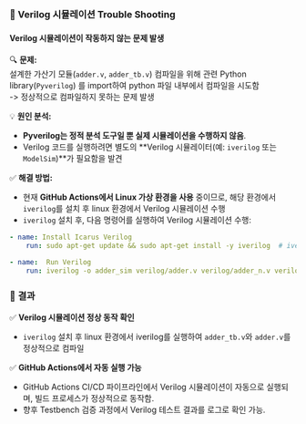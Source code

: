 ### **🔧 Verilog 시뮬레이션 Trouble Shooting**  

#### **Verilog 시뮬레이션이 작동하지 않는 문제 발생**  
🔍 **문제:**   
설계한 가산기 모듈(`adder.v`, `adder_tb.v`) 컴파일을 위해 관련 Python library(`Pyverilog`) 를 import하여 python 파일 내부에서 컴파일을 시도함  
 -> 정상적으로 컴파일하지 못하는 문제 발생

💡 **원인 분석:**  
- **Pyverilog는 정적 분석 도구일 뿐 실제 시뮬레이션을 수행하지 않음**.  
- Verilog 코드를 실행하려면 별도의 **Verilog 시뮬레이터(예: `iverilog` 또는 `ModelSim`)**가 필요함을 발견  

✅ **해결 방법:**  
- 현재 **GitHub Actions에서 Linux 가상 환경을 사용** 중이므로, 해당 환경에서 `iverilog`를 설치 후 linux 환경에서 Verilog 시뮬레이션 수행 
- `iverilog` 설치 후, 다음 명령어를 실행하여 Verilog 시뮬레이션 수행:  

```yaml
- name: Install Icarus Verilog
    run: sudo apt-get update && sudo apt-get install -y iverilog  # iverilog 설치

- name:  Run Verilog
    run: iverilog -o adder_sim verilog/adder.v verilog/adder_n.v verilog/adder_tb.v  # Verilog 컴파일
```

### 🎯 **결과**  
✅ **Verilog 시뮬레이션 정상 동작 확인**  
- `iverilog` 설치 후 linux 환경에서 iverilog를 실행하여 `adder_tb.v`와 `adder.v`를 정상적으로 컴파일
  
✅ **GitHub Actions에서 자동 실행 가능**  
- GitHub Actions CI/CD 파이프라인에서 Verilog 시뮬레이션이 자동으로 실행되며, 빌드 프로세스가 정상적으로 동작함.  
- 향후 Testbench 검증 과정에서 Verilog 테스트 결과를 로그로 확인 가능.  
